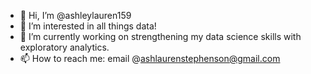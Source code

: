 - 👋 Hi, I’m @ashleylauren159
- 👀 I’m interested in all things data!
- 🌱 I’m currently working on strengthening my data science skills with exploratory analytics.
- 📫 How to reach me: email @ashlaurenstephenson@gmail.com

<!---
ashleylauren159/ashleylauren159 is a ✨ special ✨ repository because its `README.md` (this file) appears on your GitHub profile.
You can click the Preview link to take a look at your changes.
--->
